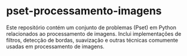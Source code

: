 # pset-processamento-imagens
Este repositório contém um conjunto de problemas (Pset) em Python relacionados ao processamento de imagens. Inclui implementações de filtros, detecção de bordas, suavização e outras técnicas comumente usadas em processamento de imagens.
